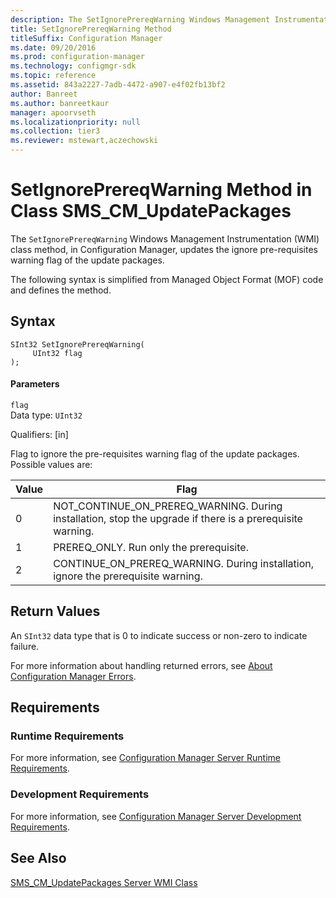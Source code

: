 ```yaml
---
description: The SetIgnorePrereqWarning Windows Management Instrumentation class method, in Configuration Manager, updates the ignore pre-requisites warning flag of the update packages.
title: SetIgnorePrereqWarning Method
titleSuffix: Configuration Manager
ms.date: 09/20/2016
ms.prod: configuration-manager
ms.technology: configmgr-sdk
ms.topic: reference
ms.assetid: 843a2227-7adb-4472-a907-e4f02fb13bf2
author: Banreet
ms.author: banreetkaur
manager: apoorvseth
ms.localizationpriority: null
ms.collection: tier3
ms.reviewer: mstewart,aczechowski
---
```

# SetIgnorePrereqWarning Method in Class SMS_CM_UpdatePackages
The `SetIgnorePrereqWarning` Windows Management Instrumentation (WMI) class method, in Configuration Manager, updates the ignore pre-requisites  warning flag of the update packages.  

 The following syntax is simplified from Managed Object Format (MOF) code and defines the method.  

## Syntax  

```  
SInt32 SetIgnorePrereqWarning(  
     UInt32 flag  
);  

```  

#### Parameters  
 `flag`  
 Data type: `UInt32`  

 Qualifiers: [in]  

 Flag to ignore the  pre-requisites  warning flag of the update packages. Possible values are:  

| Value | Flag |  
| ----- | ---- |  
|0|NOT_CONTINUE_ON_PREREQ_WARNING. During installation, stop the upgrade if there is a prerequisite warning.|  
|1|PREREQ_ONLY. Run only the prerequisite.|  
|2|CONTINUE_ON_PREREQ_WARNING. During installation, ignore the prerequisite warning.|  

## Return Values  
 An `SInt32` data type that is 0 to indicate success or non-zero to indicate failure.  

 For more information about handling returned errors, see [About Configuration Manager Errors](../../../develop/core/understand/about-configuration-manager-errors.md).  

## Requirements  

### Runtime Requirements  
 For more information, see [Configuration Manager Server Runtime Requirements](../../../develop/core/reqs/server-runtime-requirements.md).  

### Development Requirements  
 For more information, see [Configuration Manager Server Development Requirements](../../../develop/core/reqs/server-development-requirements.md).  

## See Also  
 [SMS_CM_UpdatePackages Server WMI Class](../../../develop/reference/sum/sms_cm_updatepackages-server-wmi-class.md)   
